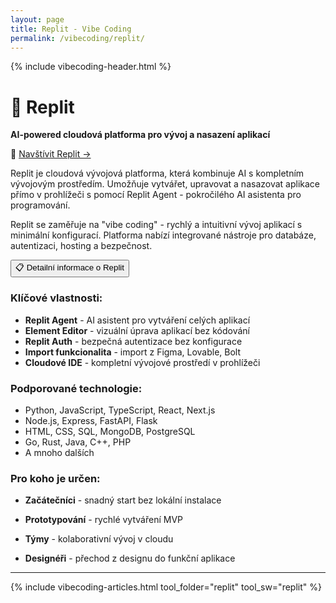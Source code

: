 ```yaml
---
layout: page
title: Replit - Vibe Coding
permalink: /vibecoding/replit/
---
```


{% include vibecoding-header.html %}

# 🚀 Replit

**AI-powered cloudová platforma pro vývoj a nasazení aplikací**

🔗 [Navštívit Replit →](https://replit.com/refer/zandl)

Replit je cloudová vývojová platforma, která kombinuje AI s kompletním vývojovým prostředím. Umožňuje vytvářet, upravovat a nasazovat aplikace přímo v prohlížeči s pomocí Replit Agent - pokročilého AI asistenta pro programování.

Replit se zaměřuje na "vibe coding" - rychlý a intuitivní vývoj aplikací s minimální konfigurací. Platforma nabízí integrované nástroje pro databáze, autentizaci, hosting a bezpečnost.

<div class="vibecoding-details">
  <button class="vibecoding-toggle collapsed" onclick="toggleDetails(this)">
    📋 Detailní informace o Replit
  </button>
  <div class="vibecoding-content" markdown="1">

### Klíčové vlastnosti:
- **Replit Agent** - AI asistent pro vytváření celých aplikací
- **Element Editor** - vizuální úprava aplikací bez kódování
- **Replit Auth** - bezpečná autentizace bez konfigurace
- **Import funkcionalita** - import z Figma, Lovable, Bolt
- **Cloudové IDE** - kompletní vývojové prostředí v prohlížeči

### Podporované technologie:
- Python, JavaScript, TypeScript, React, Next.js
- Node.js, Express, FastAPI, Flask
- HTML, CSS, SQL, MongoDB, PostgreSQL
- Go, Rust, Java, C++, PHP
- A mnoho dalších

### Pro koho je určen:
- **Začátečníci** - snadný start bez lokální instalace
- **Prototypování** - rychlé vytváření MVP
- **Týmy** - kolaborativní vývoj v cloudu
- **Designéři** - přechod z designu do funkční aplikace

  </div>
</div>

<hr>

{% include vibecoding-articles.html tool_folder="replit" tool_sw="replit" %} 